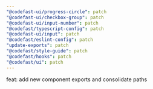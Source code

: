 ```yaml
---
"@codefast-ui/progress-circle": patch
"@codefast-ui/checkbox-group": patch
"@codefast-ui/input-number": patch
"@codefast/typescript-config": patch
"@codefast-ui/input": patch
"@codefast/eslint-config": patch
"update-exports": patch
"@codefast/style-guide": patch
"@codefast/hooks": patch
"@codefast/ui": patch
---
```


feat: add new component exports and consolidate paths
